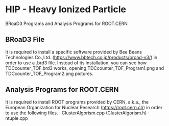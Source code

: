 # HIP - Heavy Ionized Particle
BRoaD3 Programs and Analysis Programs for ROOT.CERN


## BRoaD3 File
It is required to install a specific software provided by Bee Beans Technologies Co.,Ltd. (https://www.bbtech.co.jp/products/broad-v3/) in order to use a .brd3 file. Instead of its installation, you can see how TDCcounter_TOF.brd3 works, opening TDCcounter_TOF_Program1.png and TDCcounter_TOF_Program2.png pictures.


## Analysis Programs for ROOT.CERN
It is required to install ROOT programs provided by CERN, a.k.a., the European Organization for Nuclear Research (https://root.cern.ch) in order to use the following files.
· ClusterAlgorism.cpp (ClusterAlgorism.h)
· ntuple.cpp
